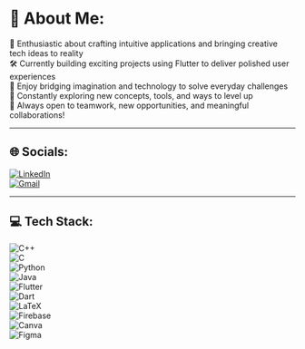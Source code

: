 
# 💫 About Me:

🚀 Enthusiastic about crafting intuitive applications and bringing creative tech ideas to reality  
🛠 Currently building exciting projects using Flutter to deliver polished user experiences  
📲 Enjoy bridging imagination and technology to solve everyday challenges  
🌟 Constantly exploring new concepts, tools, and ways to level up  
🤝 Always open to teamwork, new opportunities, and meaningful collaborations!

---

## 🌐 Socials:

[![LinkedIn](https://img.shields.io/badge/LinkedIn-blue?style=for-the-badge&logo=linkedin)](https://www.linkedin.com/in/syed-ayaan-07a7b6223?utm_source=share&utm_campaign=share_via&utm_content=profile&utm_medium=android_app)  
[![Gmail](https://img.shields.io/badge/Email-D14836?style=for-the-badge&logo=gmail&logoColor=white)](mailto:6syedayaan@gmail.com)

---

## 💻 Tech Stack:

![C++](https://img.shields.io/badge/C++-00599C?style=for-the-badge&logo=c%2B%2B&logoColor=white)  
![C](https://img.shields.io/badge/C-00599C?style=for-the-badge&logo=c&logoColor=white)  
![Python](https://img.shields.io/badge/Python-3776AB?style=for-the-badge&logo=python&logoColor=white)  
![Java](https://img.shields.io/badge/Java-F80000?style=for-the-badge&logo=java&logoColor=white)  
![Flutter](https://img.shields.io/badge/Flutter-02569B?style=for-the-badge&logo=flutter&logoColor=white)  
![Dart](https://img.shields.io/badge/Dart-0175C2?style=for-the-badge&logo=dart&logoColor=white)  
![LaTeX](https://img.shields.io/badge/LaTeX-008080?style=for-the-badge&logo=latex&logoColor=white)  
![Firebase](https://img.shields.io/badge/Firebase-FFCA28?style=for-the-badge&logo=firebase&logoColor=black)  
![Canva](https://img.shields.io/badge/Canva-00C4CC?style=for-the-badge&logo=canva&logoColor=white)  
![Figma](https://img.shields.io/badge/Figma-F24E1E?style=for-the-badge&logo=figma&logoColor=white)
